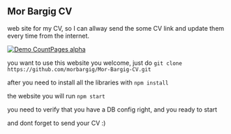 ## Mor Bargig CV

web site for my CV, so I can allway send the some CV link and update them every time from the internet.

[![Demo CountPages alpha](https://media.giphy.com/media/SYR1KgfTYsJsfhSj0p/giphy.gif)](https://www.youtube.com/watch?v=AYlr8CLW-RA)

you want to use this website you welcome, just do `git clone https://github.com/morbargig/Mor-Bargig-CV.git`

after you need to install all the libraries with `npm install`

the website you will run `npm start`

you need to verify that you have a DB config right, and you ready to start

and dont forget to send your CV :)

